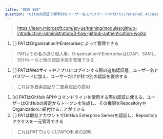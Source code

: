 ```yaml
---
title: "質問 108"
question: "GitHub認証で標準的なユーザー名とパスワードの代わりにPersonal Access Token（PAT）を使用する主な利点の1つは何ですか？"
---
```



> https://learn.microsoft.com/en-us/training/modules/github-introduction-administration/3-how-github-authentication-works
1. [ ] PATはOrganizationやEnterpriseによって管理できる
> PATはその名の通り個人用。OrganizationやEnterpriseはLDAP、SAML、SSHキーなど他の認証手段を管理できる
1. [ ] PATはWebサイトやアプリにログインする際の追加認証層。ユーザー名とパスワードに加え、ユーザーだけが持つ別の認証を要求する
> これは多要素認証や二要素認証の説明
1. [x] PATはGitHub APIやコマンドラインを使用する際の認証に使える。ユーザーはGitHubの設定からトークンを生成し、その権限をRepositoryやOrganizationに紐付けることができる
1. [ ] PATは既存アカウントでGitHub Enterprise Serverを認証し、Repositoryアクセスを一元管理できる
> これはPATではなくLDAPの利点の説明